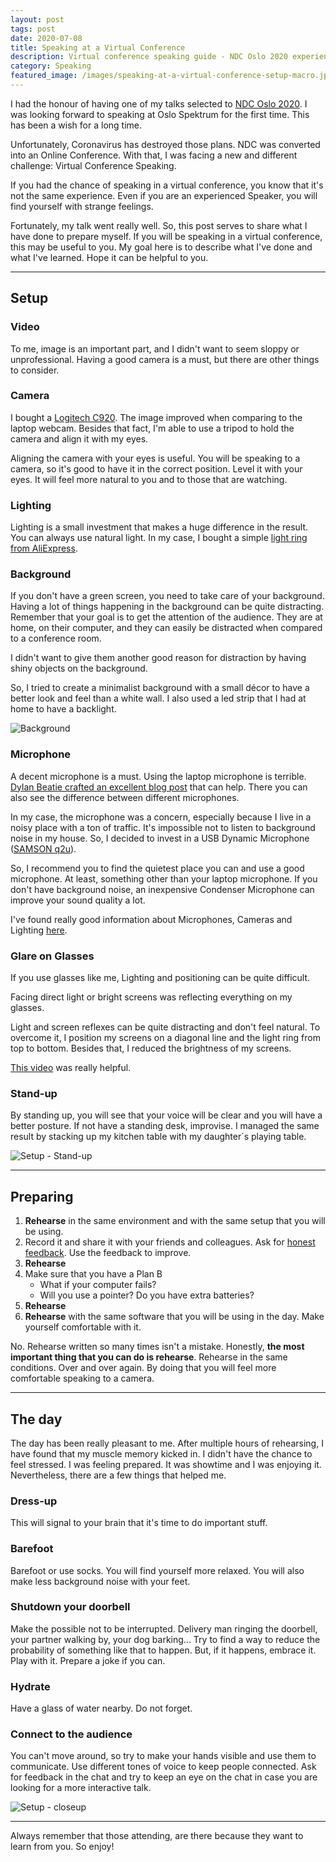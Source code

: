 ```yaml
---
layout: post
tags: post
date: 2020-07-08
title: Speaking at a Virtual Conference
description: Virtual conference speaking guide - NDC Oslo 2020 experience, setup requirements, camera positioning, and online presentation tips.
category: Speaking
featured_image: /images/speaking-at-a-virtual-conference-setup-macro.jpg
---
```


I had the honour of having one of my talks selected to [NDC Oslo 2020](https://ndcoslo.com). I was looking forward to speaking at Oslo Spektrum for the first time. This has been a wish for a long time.

Unfortunately, Coronavirus has destroyed those plans. NDC was converted into an Online Conference. With that, I was facing a new and different challenge: Virtual Conference Speaking.

If you had the chance of speaking in a virtual conference, you know that it's not the same experience. Even if you are an experienced Speaker, you will find yourself with strange feelings.

Fortunately, my talk went really well. So, this post serves to share what I have done to prepare myself. If you will be speaking in a virtual conference, this may be useful to you. My goal here is to describe what I've done and what I've learned. Hope it can be helpful to you.

---

## Setup

### Video

To me, image is an important part, and I didn't want to seem sloppy or unprofessional. Having a good camera is a must, but there are other things to consider.

### Camera

I bought a [Logitech C920](https://secure.logitech.com/en-gb/product/hd-pro-webcam-c920?crid=34). The image improved when comparing to the laptop webcam. Besides that fact, I'm able to use a tripod to hold the camera and align it with my eyes.

Aligning the camera with your eyes is useful. You will be speaking to a camera, so it's good to have it in the correct position. Level it with your eyes. It will feel more natural to you and to those that are watching.

### Lighting

Lighting is a small investment that makes a huge difference in the result. You can always use natural light. In my case, I bought a simple [light ring from AliExpress](https://www.aliexpress.com/item/33020816527.html).

### Background

If you don't have a green screen, you need to take care of your background. Having a lot of things happening in the background can be quite distracting. Remember that your goal is to get the attention of the audience. They are at home, on their computer, and they can easily be distracted when compared to a conference room.

I didn't want to give them another good reason for distraction by having shiny objects on the background.

So, I tried to create a minimalist background with a small décor to have a better look and feel than a white wall. I also used a led strip that I had at home to have a backlight.

![Background](/images/speaking-at-a-virtual-conference-background.jpg)

### Microphone

A decent microphone is a must. Using the laptop microphone is terrible. [Dylan Beatie crafted an excellent blog post](https://dylanbeattie.net/2020/05/12/microphones.html) that can help. There you can also see the difference between different microphones.

In my case, the microphone was a concern, especially because I live in a noisy place with a ton of traffic. It's impossible not to listen to background noise in my house. So, I decided to invest in a USB Dynamic Microphone ([SAMSON q2u](http://www.samsontech.com/samson/products/microphones/usb-microphones/q2u/)).

So, I recommend you to find the quietest place you can and use a good microphone. At least, something other than your laptop microphone. If you don't have background noise, an inexpensive Condenser Microphone can improve your sound quality a lot.

I've found really good information about Microphones, Cameras and Lighting [here](https://mattstauffer.com/blog/setting-up-your-webcam-lights-and-audio-for-remote-work-podcasting-videos-and-streaming).

### Glare on Glasses

If you use glasses like me, Lighting and positioning can be quite difficult.

Facing direct light or bright screens was reflecting everything on my glasses.

Light and screen reflexes can be quite distracting and don't feel natural. To overcome it, I position my screens on a diagonal line and the light ring from top to bottom. Besides that, I reduced the brightness of my screens.

[This video](https://www.youtube.com/watch?v=9NWAcK-wM80) was really helpful.

### Stand-up

By standing up, you will see that your voice will be clear and you will have a better posture. If not have a standing desk, improvise. I managed the same result by stacking up my kitchen table with my daughter´s playing table.

![Setup - Stand-up](/images/speaking-at-a-virtual-conference-setup-macro.jpg)

---

## Preparing

1.  **Rehearse** in the same environment and with the same setup that you will be using.
2.  Record it and share it with your friends and colleagues. Ask for [honest feedback](https://guiferreira.me/archive/2019/07/leading-improvement-through-honest-feedback/). Use the feedback to improve.
3.  **Rehearse**
4.  Make sure that you have a Plan B
    - What if your computer fails?
    - Will you use a pointer? Do you have extra batteries?
5.  **Rehearse**
6.  **Rehearse** with the same software that you will be using in the day. Make yourself comfortable with it.

No. Rehearse written so many times isn't a mistake. Honestly, **the most important thing that you can do is rehearse**. Rehearse in the same conditions. Over and over again. By doing that you will feel more comfortable speaking to a camera.

---

## The day

The day has been really pleasant to me. After multiple hours of rehearsing, I have found that my muscle memory kicked in. I didn't have the chance to feel stressed. I was feeling prepared. It was showtime and I was enjoying it. Nevertheless, there are a few things that helped me.

### Dress-up

This will signal to your brain that it's time to do important stuff.

### Barefoot

Barefoot or use socks. You will find yourself more relaxed. You will also make less background noise with your feet.

### Shutdown your doorbell

Make the possible not to be interrupted. Delivery man ringing the doorbell, your partner walking by, your dog barking... Try to find a way to reduce the probability of something like that to happen. But, if it happens, embrace it. Play with it. Prepare a joke if you can.

### Hydrate

Have a glass of water nearby. Do not forget.

### Connect to the audience

You can't move around, so try to make your hands visible and use them to communicate. Use different tones of voice to keep people connected. Ask for feedback in the chat and try to keep an eye on the chat in case you are looking for a more interactive talk.

![Setup - closeup](/images/speaking-at-a-virtual-conference-micro.jpg)

---

Always remember that those attending, are there because they want to learn from you. So enjoy!
